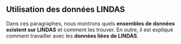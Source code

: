 ## Utilisation des données LINDAS

Dans ces paragraphes, nous montrons quels **ensembles de données existent sur LINDAS** et comment les trouver. En outre, il est expliqué comment travailler avec les **données liées de LINDAS**.
